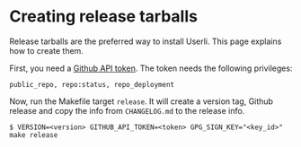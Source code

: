 # Creating release tarballs

Release tarballs are the preferred way to install Userli. This page explains how to create them.
<!--more-->

First, you need a [Github API token](https://github.com/settings/tokens).
The token needs the following privileges:

    public_repo, repo:status, repo_deployment

Now, run the Makefile target `release`. It will create a version tag, Github release and
copy the info from `CHANGELOG.md` to the release info.

    $ VERSION=<version> GITHUB_API_TOKEN=<token> GPG_SIGN_KEY="<key_id>" make release


